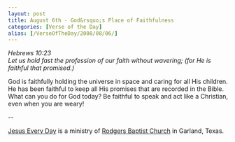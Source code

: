 ```yaml
---
layout: post
title: August 6th - God&rsquo;s Place of Faithfulness
categories: [Verse of the Day]
alias: [/VerseOfTheDay/2008/08/06/]
---
```


_Hebrews 10:23  
Let us hold fast the profession of our faith without wavering; (for
He is faithful that promised.)_

God is faithfully holding the universe in space and caring for all
His children. He has been faithful to keep all His promises that are
recorded in the Bible. What can you do for God today? Be faithful to
speak and act like a Christian, even when you are weary!

 --

<a href=http://jesuseveryday.net>Jesus Every Day</a> is a ministry of <a href=http://rodgersbaptist.net>Rodgers Baptist Church</a> in Garland, Texas.
